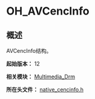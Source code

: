 # OH_AVCencInfo

## 概述

AVCencInfo结构。

**起始版本：** 12

**相关模块：** [Multimedia_Drm](capi-multimedia-drm.md)

**所在头文件：** [native_cencinfo.h](capi-native-cencinfo-h.md)

